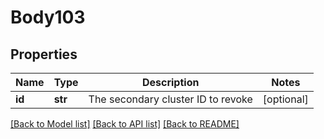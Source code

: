 # Body103

## Properties
Name | Type | Description | Notes
------------ | ------------- | ------------- | -------------
**id** | **str** | The secondary cluster ID to revoke | [optional] 

[[Back to Model list]](../README.md#documentation-for-models) [[Back to API list]](../README.md#documentation-for-api-endpoints) [[Back to README]](../README.md)

